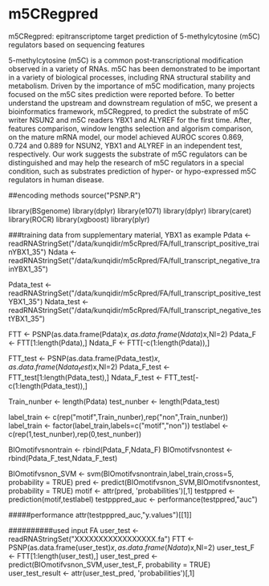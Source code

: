 # m5CRegpred
m5CRegpred: epitranscriptome target prediction of 5-methylcytosine (m5C) regulators based on sequencing features

5-methylcytosine (m5C) is a common post-transcriptional modification observed in a variety of RNAs. m5C has been demonstrated to be important in a variety of biological processes, including RNA structural stability and metabolism. Driven by the importance of m5C modification, many projects focused on the m5C sites prediction were reported before. To better understand the upstream and downstream regulation of m5C, we present a bioinformatics framework, m5CRegpred, to predict the substrate of m5C writer NSUN2 and m5C readers YBX1 and ALYREF for the first time. After, features comparison, window lengths selection and algorism comparison, on the mature mRNA model, our model achieved AUROC scores 0.869, 0.724 and 0.889 for NSUN2, YBX1 and ALYREF in an independent test, respectively. Our work suggests the substrate of m5C regulators can be distinguished and may help the research of m5C regulators in a special condition, such as substrates prediction of hyper- or hypo-expressed m5C regulators in human disease.

##encoding methods
source("PSNP.R")

library(BSgenome)
library(dplyr)
library(e1071)
library(dplyr)
library(caret)
library(ROCR)
library(xgboost)
library(plyr)

###training data from supplementary material, YBX1 as example
Pdata <- readRNAStringSet("/data/kunqidir/m5cRpred/FA/full_transcript_positive_trainYBX1_35")
Ndata <- readRNAStringSet("/data/kunqidir/m5cRpred/FA/full_transcript_negative_trainYBX1_35")

Pdata_test <- readRNAStringSet("/data/kunqidir/m5cRpred/FA/full_transcript_positive_testYBX1_35")
Ndata_test <- readRNAStringSet("/data/kunqidir/m5cRpred/FA/full_transcript_negative_testYBX1_35")

FTT <- PSNP(as.data.frame(Pdata)$x,as.data.frame(Ndata)$x,NI=2)
Pdata_F <- FTT[1:length(Pdata),]
Ndata_F <- FTT[-c(1:length(Pdata)),]

FTT_test <- PSNP(as.data.frame(Pdata_test)$x,as.data.frame(Ndata_test)$x,NI=2)
Pdata_F_test <- FTT_test[1:length(Pdata_test),]
Ndata_F_test <- FTT_test[-c(1:length(Pdata_test)),]

Train_nunber <- length(Pdata)
test_nunber <- length(Pdata_test)

label_train <- c(rep("motif",Train_nunber),rep("non",Train_nunber))
label_train <- factor(label_train,labels=c("motif","non"))
testlabel <- c(rep(1,test_nunber),rep(0,test_nunber))

BIOmotifvsnontrain <- rbind(Pdata_F,Ndata_F)
BIOmotifvsnontest <- rbind(Pdata_F_test,Ndata_F_test)

BIOmotifvsnon_SVM <- svm(BIOmotifvsnontrain,label_train,cross=5, probability = TRUE)
pred <- predict(BIOmotifvsnon_SVM,BIOmotifvsnontest, probability = TRUE)
motif <- attr(pred, 'probabilities')[,1]
testppred <- prediction(motif,testlabel)
testpppred_auc <- performance(testppred,"auc")

#####performance
attr(testpppred_auc,"y.values")[[1]]

##########used input FA
user_test <- readRNAStringSet("XXXXXXXXXXXXXXXXX.fa")
FTT <- PSNP(as.data.frame(user_test)$x,as.data.frame(Ndata)$x,NI=2)
user_test_F <- FTT[1:length(user_test),]
user_test_pred <- predict(BIOmotifvsnon_SVM,user_test_F, probability = TRUE)
user_test_result <- attr(user_test_pred, 'probabilities')[,1]
